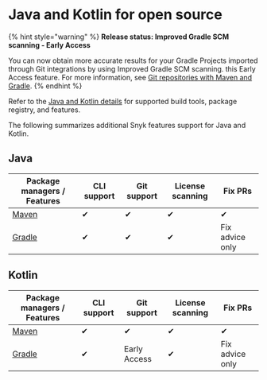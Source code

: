 # Java and Kotlin for open source

{% hint style="warning" %}
**Release status: Improved Gradle SCM scanning - Early Access**

You can now obtain more accurate results for your Gradle Projects imported through Git integrations by using Improved Gradle SCM scanning. this Early Access feature. For more information, see [Git repositories with Maven and Gradle](git-repositories-with-maven-and-gradle.md).
{% endhint %}

Refer to the [Java and Kotlin details](../snyk-language-support-details.md#java-and-kotlin) for supported build tools, package registry, and features.

The following summarizes additional Snyk features support for Java and Kotlin.

## **Java**

| Package managers / Features       | CLI support | Git support | License scanning | Fix PRs         |
| --------------------------------- | ----------- | ----------- | ---------------- | --------------- |
| [Maven](https://maven.apache.org) | ✔︎          | ✔︎          | ✔︎               | ✔︎              |
| [Gradle](https://gradle.org)      | ✔︎          | ✔︎          | ✔︎               | Fix advice only |

## **Kotlin**

| Package managers / Features       | CLI support | Git support  | License scanning | Fix PRs         |
| --------------------------------- | ----------- | ------------ | ---------------- | --------------- |
| [Maven](https://maven.apache.org) | ✔︎          | ✔︎           | ✔︎               | ✔︎              |
| [Gradle](https://gradle.org)      | ✔︎          | Early Access | ✔︎               | Fix advice only |



